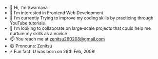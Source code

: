 - 👋 Hi, I’m Swarnava
- 👀 I’m interested in Frontend Web Development
- 🌱 I’m currently Trying to improve my coding skills by practicing through YouTube tutorials
- 💞️ I’m looking to collaborate on large-scale projects that could help me nurture my skills as a novice
- 📫 You reach me at zenitsu260208@gmail.com
- 😄 Pronouns: Zenitsu
- ⚡ Fun fact: U was born on 29th Feb, 2008!
